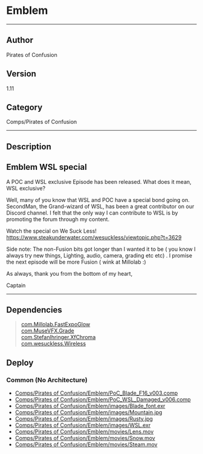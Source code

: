 # Emblem
___

## Author
Pirates of Confusion

## Version
1.11

## Category
Comps/Pirates of Confusion

___

## Description
<h2>Emblem WSL special</h2>

<p>A POC and WSL exclusive Episode has been released. What does it mean, WSL exclusive?</p>

<p>Well, many of you know that WSL and POC have a special bond going on. SecondMan, the Grand-wizard of WSL, has been a great contributor on our Discord channel. I felt that the only way I can contribute to WSL is by promoting the forum through my content.</p>

<p>Watch the special on We Suck Less!<br> <a href="https://www.steakunderwater.com/wesuckless/viewtopic.php?t=3629">https://www.steakunderwater.com/wesuckless/viewtopic.php?t=3629</a></p>

<p>Side note: The non-Fusion bits got longer than I wanted it to be ( you know I always try new things, Lighting, audio, camera, grading etc etc) . I promise the next episode will be more Fusion ( wink at Millolab :)</p>

<p>As always, thank you from the bottom of my heart,</p>

<p>Captain</p>

___

## Dependencies

> [com.Millolab.FastExpoGlow](com.Millolab.FastExpoGlow.md)  
> [com.MuseVFX.Grade](com.MuseVFX.Grade.md)  
> [com.StefanIhringer.XfChroma](com.StefanIhringer.XfChroma.md)  
> [com.wesuckless.Wireless](com.wesuckless.Wireless.md)  
## Deploy

### Common (No Architecture)

<ul>
<li><a href="https://gitlab.com/WeSuckLess/Reactor/-/blob/master/Atoms/com.PiratesOfConfusion.Emblem/Comps/Pirates of Confusion/Emblem/PoC_Blade_F16_v003.comp?ref_type=heads">Comps/Pirates of Confusion/Emblem/PoC_Blade_F16_v003.comp</a></li>
<li><a href="https://gitlab.com/WeSuckLess/Reactor/-/blob/master/Atoms/com.PiratesOfConfusion.Emblem/Comps/Pirates of Confusion/Emblem/PoC_WSL_Damaged_v006.comp?ref_type=heads">Comps/Pirates of Confusion/Emblem/PoC_WSL_Damaged_v006.comp</a></li>
<li><a href="https://gitlab.com/WeSuckLess/Reactor/-/blob/master/Atoms/com.PiratesOfConfusion.Emblem/Comps/Pirates of Confusion/Emblem/images/Blade_font.exr?ref_type=heads">Comps/Pirates of Confusion/Emblem/images/Blade_font.exr</a></li>
<li><a href="https://gitlab.com/WeSuckLess/Reactor/-/blob/master/Atoms/com.PiratesOfConfusion.Emblem/Comps/Pirates of Confusion/Emblem/images/Mountain.jpg?ref_type=heads">Comps/Pirates of Confusion/Emblem/images/Mountain.jpg</a></li>
<li><a href="https://gitlab.com/WeSuckLess/Reactor/-/blob/master/Atoms/com.PiratesOfConfusion.Emblem/Comps/Pirates of Confusion/Emblem/images/Rusty.jpg?ref_type=heads">Comps/Pirates of Confusion/Emblem/images/Rusty.jpg</a></li>
<li><a href="https://gitlab.com/WeSuckLess/Reactor/-/blob/master/Atoms/com.PiratesOfConfusion.Emblem/Comps/Pirates of Confusion/Emblem/images/WSL.exr?ref_type=heads">Comps/Pirates of Confusion/Emblem/images/WSL.exr</a></li>
<li><a href="https://gitlab.com/WeSuckLess/Reactor/-/blob/master/Atoms/com.PiratesOfConfusion.Emblem/Comps/Pirates of Confusion/Emblem/movies/Lens.mov?ref_type=heads">Comps/Pirates of Confusion/Emblem/movies/Lens.mov</a></li>
<li><a href="https://gitlab.com/WeSuckLess/Reactor/-/blob/master/Atoms/com.PiratesOfConfusion.Emblem/Comps/Pirates of Confusion/Emblem/movies/Snow.mov?ref_type=heads">Comps/Pirates of Confusion/Emblem/movies/Snow.mov</a></li>
<li><a href="https://gitlab.com/WeSuckLess/Reactor/-/blob/master/Atoms/com.PiratesOfConfusion.Emblem/Comps/Pirates of Confusion/Emblem/movies/Steam.mov?ref_type=heads">Comps/Pirates of Confusion/Emblem/movies/Steam.mov</a></li>
</ul>
